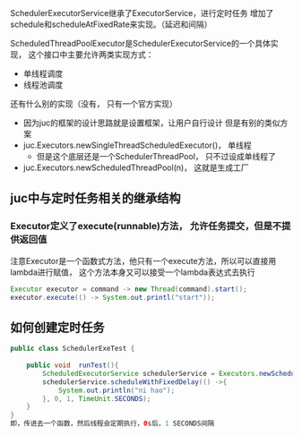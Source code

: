 SchedulerExecutorService继承了ExecutorService，进行定时任务
增加了schedule和scheduleAtFixedRate来实现。（延迟和间隔）

ScheduledThreadPoolExecutor是SchedulerExecutorService的一个具体实现， 这个接口中主要允许两类实现方式：
- 单线程调度
- 线程池调度

还有什么别的实现（没有， 只有一个官方实现）
- 因为juc的框架的设计思路就是设置框架，让用户自行设计
但是有别的类似方案
- juc.Executors.newSingleThreadScheduledExecutor()， 单线程
	- 但是这个底层还是一个SchedulerThreadPool， 只不过设成单线程了
- juc.Executors.newScheduledThreadPool(n)， 这就是生成工厂
## juc中与定时任务相关的继承结构
### Executor定义了execute(runnable)方法， 允许任务提交，但是不提供返回值
注意Executor是一个函数式方法，他只有一个execute方法，所以可以直接用lambda进行赋值， 这个方法本身又可以接受一个lambda表达式去执行
```java
Executor executor = command -> new Thread(command).start();
executor.execute(() -> System.out.printl("start"));
```

## 如何创建定时任务
```java
public class SchedulerExeTest {  
  
    public void  runTest(){  
        ScheduledExecutorService schedulerService = Executors.newScheduledThreadPool(1);  
        schedulerService.scheduleWithFixedDelay(() ->{  
            System.out.println("ni hao");  
        }, 0, 1, TimeUnit.SECONDS);  
    }  
}
即，传进去一个函数，然后线程会定期执行，0s后，1 SECONDS间隔
```